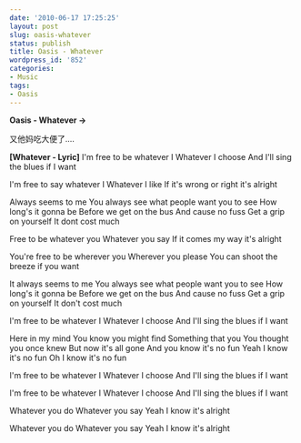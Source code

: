 ```yaml
---
date: '2010-06-17 17:25:25'
layout: post
slug: oasis-whatever
status: publish
title: Oasis - Whatever
wordpress_id: '852'
categories:
- Music
tags:
- Oasis
---
```



**Oasis - Whatever ->**

又他妈吃大便了....

**[Whatever - Lyric]**
I'm free to be whatever I
Whatever I choose 
And I'll sing the blues if I want 

I'm free to say whatever I
Whatever I like
If it's wrong or right it's alright 

Always seems to me
You always see what people want you to see
How long's it gonna be
Before we get on the bus
And cause no fuss
Get a grip on yourself
It dont cost much 

Free to be whatever you
Whatever you say 
If it comes my way it's alright 

You're free to be wherever you
Wherever you please
You can shoot the breeze if you want 

It always seems to me
You always see what people want you to see
How long's it gonna be
Before we get on the bus
And cause no fuss
Get a grip on yourself
It don't cost much 

I'm free to be whatever I
Whatever I choose
And I'll sing the blues if I want 

Here in my mind
You know you might find
Something that you
You thought you once knew
But now it's all gone
And you know it's no fun
Yeah I know it's no fun
Oh I know it's no fun 

I'm free to be whatever I
Whatever I choose 
And I'll sing the blues if I want 

I'm free to be whatever I
Whatever I choose 
And I'll sing the blues if I want

Whatever you do
Whatever you say
Yeah I know it's alright 

Whatever you do
Whatever you say
Yeah I know it's alright
